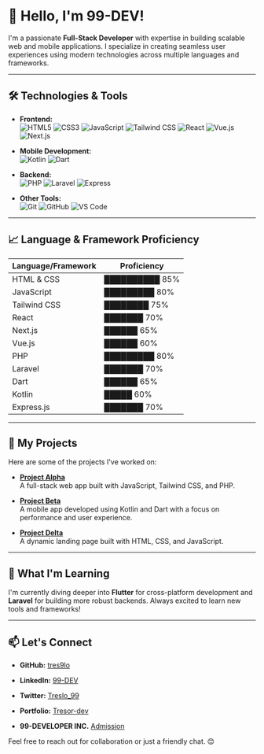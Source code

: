 # 👋 Hello, I'm 99-DEV!

I'm a passionate **Full-Stack Developer** with expertise in building scalable web and mobile applications. I specialize in creating seamless user experiences using modern technologies across multiple languages and frameworks.

---

## 🛠️ Technologies & Tools

- **Frontend:**  
  ![HTML5](https://img.shields.io/badge/HTML5-E34F26?style=for-the-badge&logo=html5&logoColor=white)
  ![CSS3](https://img.shields.io/badge/CSS3-1572B6?style=for-the-badge&logo=css3&logoColor=white)
  ![JavaScript](https://img.shields.io/badge/JavaScript-F7DF1E?style=for-the-badge&logo=javascript&logoColor=black)
  ![Tailwind CSS](https://img.shields.io/badge/Tailwind%20CSS-06B6D4?style=for-the-badge&logo=tailwind-css&logoColor=white)
  ![React](https://img.shields.io/badge/React-61DAFB?style=for-the-badge&logo=react&logoColor=black)
  ![Vue.js](https://img.shields.io/badge/Vue.js-4FC08D?style=for-the-badge&logo=vue.js&logoColor=white)
  ![Next.js](https://img.shields.io/badge/Next.js-000000?style=for-the-badge&logo=next.js&logoColor=white)

- **Mobile Development:**  
  ![Kotlin](https://img.shields.io/badge/Kotlin-0095D5?style=for-the-badge&logo=kotlin&logoColor=white)
  ![Dart](https://img.shields.io/badge/Dart-0175C2?style=for-the-badge&logo=dart&logoColor=white)

- **Backend:**  
  ![PHP](https://img.shields.io/badge/PHP-777BB4?style=for-the-badge&logo=php&logoColor=white)
  ![Laravel](https://img.shields.io/badge/Laravel-FF2D20?style=for-the-badge&logo=laravel&logoColor=white)
  ![Express](https://img.shields.io/badge/Express-000000?style=for-the-badge&logo=express&logoColor=white)

- **Other Tools:**  
  ![Git](https://img.shields.io/badge/Git-F05032?style=for-the-badge&logo=git&logoColor=white)
  ![GitHub](https://img.shields.io/badge/GitHub-181717?style=for-the-badge&logo=github&logoColor=white)
  ![VS Code](https://img.shields.io/badge/VS%20Code-007ACC?style=for-the-badge&logo=visual-studio-code&logoColor=white)

---

## 📈 Language & Framework Proficiency

| **Language/Framework**   | **Proficiency**                    |
| ------------------------ | ----------------------------------- |
| HTML & CSS               | ██████████ 85%                      |
| JavaScript               | █████████ 80%                       |
| Tailwind CSS             | ████████ 75%                        |
| React                    | ███████ 70%                         |
| Next.js                  | ██████ 65%                          |
| Vue.js                   | ██████ 60%                          |
| PHP                      | █████████ 80%                       |
| Laravel                  | ███████ 70%                         |
| Dart                     | ██████ 65%                          |
| Kotlin                   | █████ 60%                           |
| Express.js               | ███████ 70%                         |

---

## 🚀 My Projects

Here are some of the projects I've worked on:

- **[Project Alpha](https://github.com/tres9lo/)**  
  A full-stack web app built with JavaScript, Tailwind CSS, and PHP.

- **[Project Beta](https://github.com/tres9lo/)**  
  A mobile app developed using Kotlin and Dart with a focus on performance and user experience.

- **[Project Delta](https://github.com/tres9lo/)**  
  A dynamic landing page built with HTML, CSS, and JavaScript.

---

## 🌱 What I'm Learning

I'm currently diving deeper into **Flutter** for cross-platform development and **Laravel** for building more robust backends. Always excited to learn new tools and frameworks!

---

## 📫 Let's Connect

- **GitHub:** [tres9lo](https://github.com/tres9lo)
- **LinkedIn:** [99-DEV](https://www.linkedin.com/in/Tresor-DevBiko)
- **Twitter:** [Treslo_99](https://twitter.com/Treslo_99)
- **Portfolio:** [Tresor-dev](https://tresor-dev.vercel.app)

- **99-DEVELOPER INC.**
[Admission](https://forms.gle/JQ4nPfv9mGDb4RVs9)

Feel free to reach out for collaboration or just a friendly chat. 😊
